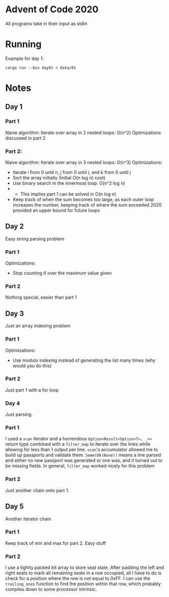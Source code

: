 # Advent of Code 2020

All programs take in their input as stdin


# Running
Example for day 1:
```
cargo run --bin day01 < data/01
```

# Notes
## Day 1
### Part 1
Naive algorithm: Iterate over array in 2 nested loops: O(n^2)
Optimizations discussed in part 2
### Part 2: 
Naive algorithm: Iterate over array in 3 nested loops: O(n^3)
Optimizations:
* Iterate i from 0 until n, j from 0 until i, and k from 0 until j
* Sort the array initially (Initial O(n log n) cost)
* Use binary search in the innermost loop: O(n^2 log n)
* * This implies part 1 can be solved in O(n log n)
* Keep track of when the sum becomes too large, as each outer loop increases the number, keeping track of where the sum exceeded 2020 provided an upper bound for future loops

## Day 2
Easy string parsing problem
### Part 1
Optimizations:
* Stop counting if over the maximum value given
### Part 2
Nothing special, easier than part 1

## Day 3
Just an array indexing problem
### Part 1
Optimizations:
* Use modulo indexing instead of generating the list many times (why would you do this)
### Part 2
Just part 1 with a for loop

### Day 4
Just parsing.
### Part 1
I used a `scan` iterator and a horrendous `Option<Result<Option<T>, _>>` return type combined with a `filter_map` to iterate over the lines while allowing for less than 1 output per line. `scan`'s accumulator allowed me to build up passports and validate them. `Some(Ok(None))` means a line parsed and either no new passport was generated or one was, and it turned out to be missing fields. In general, `filter_map` worked nicely for this problem
### Part 2
Just another chain onto part 1.

## Day 5
Another iterator chain

### Part 1
Keep track of min and max for part 2. Easy stuff

### Part 2
I use a tightly packed bit array to store seat state. After padding the left and right seats to mark all remaining seats in a row occupied, all I have to do is check for a position where the row is not equal to 0xFF. I can use the `trailing_ones` function to find the position within that row, which probably compiles down to some processor intrinsic.

